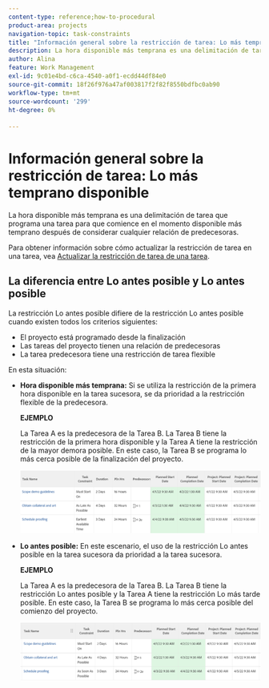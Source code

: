 ```yaml
---
content-type: reference;how-to-procedural
product-area: projects
navigation-topic: task-constraints
title: "Información general sobre la restricción de tarea: Lo más temprano disponible"
description: La hora disponible más temprana es una delimitación de tarea que programa una tarea para que comience en el momento disponible más temprano después de considerar cualquier relación de predecesoras.
author: Alina
feature: Work Management
exl-id: 9c01e4bd-c6ca-4540-a0f1-ecdd44df84e0
source-git-commit: 18f26f976a47af003817f2f82f8550bdfbc0ab90
workflow-type: tm+mt
source-wordcount: '299'
ht-degree: 0%

---
```


# Información general sobre la restricción de tarea: Lo más temprano disponible

La hora disponible más temprana es una delimitación de tarea que programa una tarea para que comience en el momento disponible más temprano después de considerar cualquier relación de predecesoras.

Para obtener información sobre cómo actualizar la restricción de tarea en una tarea, vea [Actualizar la restricción de tarea de una tarea](../../../manage-work/tasks/task-constraints/update-task-constraint-of-task.md).

<!--
<p data-mc-conditions="QuicksilverOrClassic.Draft mode">(NOTE: replaced with new article linked above) </p>
-->

<!--
<p data-mc-conditions="QuicksilverOrClassic.Draft mode">To update the Task Constraint to Earliest Available Time:</p>
-->

<!--
   <li value="1" data-mc-conditions="QuicksilverOrClassic.Draft mode">Go to a task whose constraint you want to modify. </li>
   -->

<!--
   <p data-mc-conditions="QuicksilverOrClassic.Draft mode">Click <strong>Edit Task</strong>.</p>
   -->

<!--
   <p data-mc-conditions="QuicksilverOrClassic.Draft mode">Click the <strong>More</strong> icon <img src="assets/qs-more-icon-on-an-object.png"> next to the task name, then click <strong>Edit</strong>.</p>
   -->

<!--
   <p data-mc-conditions="QuicksilverOrClassic.Draft mode">In the <strong>Overview</strong> section, expand the <strong>Task Constraint</strong> drop-down menu.</p>
   -->

<!--
   <p data-mc-conditions="QuicksilverOrClassic.Draft mode">Select <strong>Earliest Available Time</strong>.</p>
   -->

<!--
   <li value="5" data-mc-conditions="QuicksilverOrClassic.Draft mode">Click <strong>Save Changes</strong>.</li>
   -->

## La diferencia entre Lo antes posible y Lo antes posible

<!--
<p data-mc-conditions="QuicksilverOrClassic.Draft mode">(NOTE: [! This section is duplicated in "Earliest Available Time"])</p>
-->

La restricción Lo antes posible difiere de la restricción Lo antes posible cuando existen todos los criterios siguientes:

* El proyecto está programado desde la finalización
* Las tareas del proyecto tienen una relación de predecesoras
* La tarea predecesora tiene una restricción de tarea flexible

En esta situación:

* **Hora disponible más temprana:** Si se utiliza la restricción de la primera hora disponible en la tarea sucesora, se da prioridad a la restricción flexible de la predecesora.

  **EJEMPLO**

  La Tarea A es la predecesora de la Tarea B. La Tarea B tiene la restricción de la primera hora disponible y la Tarea A tiene la restricción de la mayor demora posible. En este caso, la Tarea B se programa lo más cerca posible de la finalización del proyecto.

  ![Restricción de tiempo disponible más temprano cuando la tarea tiene fechas cercanas a la fecha de finalización del proyecto](assets/earliest-available-constraint-dates-closer-to-project-completion-350x137.png)

* **Lo antes posible:** En este escenario, el uso de la restricción Lo antes posible en la tarea sucesora da prioridad a la tarea sucesora.

  **EJEMPLO**

  La Tarea A es la predecesora de la Tarea B. La Tarea B tiene la restricción Lo antes posible y la Tarea A tiene la restricción Lo más tarde posible. En este caso, la Tarea B se programa lo más cerca posible del comienzo del proyecto.

  ![Restricción lo antes posible cuando la tarea tiene fechas cercanas a la fecha de inicio del proyecto](assets/as-soon-as-possible-dates-closer-to-project-start-350x126.png)
